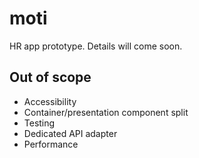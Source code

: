 # moti

HR app prototype. Details will come soon.

## Out of scope

- Accessibility
- Container/presentation component split
- Testing
- Dedicated API adapter
- Performance
